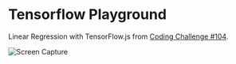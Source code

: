 # Tensorflow Playground

Linear Regression with TensorFlow.js from [Coding Challenge #104](https://www.youtube.com/watch?v=dLp10CFIvxI&list=PLRqwX-V7Uu6YIeVA3dNxbR9PYj4wV31oQ&index=5).

![Screen Capture](https://user-images.githubusercontent.com/565300/88257404-746f2300-cc72-11ea-969d-33309a5b141e.gif)

